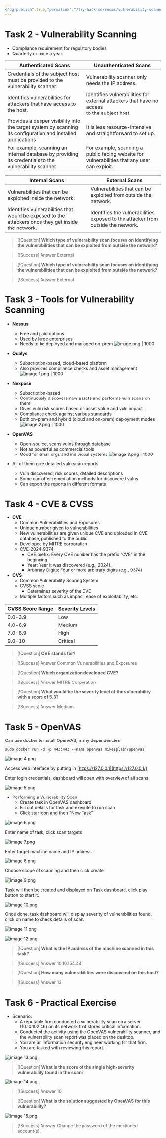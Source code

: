 ```yaml
---
{"dg-publish":true,"permalink":"/try-hack-me/rooms/vulnerability-scanner-overview/","created":"2024-11-24T18:05:00.000-05:00","updated":"2025-03-11T00:32:59.464-04:00"}
---
```


# Task 2 - Vulnerability Scanning

- Compliance requirement for regulatory bodies
- Quarterly or once a year

| Authenticated Scans                                                                                          | Unauthenticated Scans                                                                           |
| ------------------------------------------------------------------------------------------------------------ | ----------------------------------------------------------------------------------------------- |
| Credentials of the subject host must be provided to the vulnerability scanner.                               | Vulnerability scanner only needs the IP address.                                                |
| Identifies vulnerabilities for attackers that have access to the host.                                       | Identifies vulnerabilities for external attackers that have no access  <br>to the subject host. |
| Provides a deeper visibility into the target system by scanning its configuration and installed applications | It is less resource-intensive and straightforward to set up.                                    |
| For example, scanning an internal database by providing its credentials to the vulnerability scanner.        | For example, scanning a public facing website for vulnerabilities that any user can exploit.    |

|Internal Scans|External Scans|
|---|---|
|Vulnerabilities that can be exploited inside the network.|Vulnerabilities that can be exploited from outside the network.|
|Identifies vulnerabilities that would be exposed to the attackers once they get inside the network.|Identifies the vulnerabilities exposed to the attacker from outside the network.|

> [!Question] 
> **Which type of vulnerability scan focuses on identifying the vulnerabilities that can be exploited from outside the network?**

> [!Success] Answer 
> External

> [!Question]
> **Which type of vulnerability scan focuses on identifying the vulnerabilities that can be exploited from outside the network?**

> [!Success] Answer 
> External

# Task 3 - Tools for Vulnerability Scanning

- **Nessus**
	- Free and paid options
	- Used by large enterprises
	- Needs to be deployed and managed on-prem
	![image.png | 1000](/img/user/TryHackMe/THM_Images/82c784b992a69e594e18da6e4530ea38.png)
- **Qualys**
	- Subscription-based, cloud-based platform
	- Also provides compliance checks and asset management
![image 1.png | 1000](/img/user/TryHackMe/THM_Images/78b30bcfe9d37df065f94c426e7115ae.png)
    
- **Nexpose**
	- Subscription-based
	- Continuously discovers new assets and performs vuln scans on them
	- Gives vuln risk scores based on asset value and vuln impact
	- Compliance check against various standards
	- Both on-prem and hybrid (cloud and on-prem) deployment modes
![image 2.png | 1000](/img/user/TryHackMe/THM_Images/28b24704b31c4b1e803c8907d12e3ffe.png)
- **OpenVAS**
	- Open-source, scans vulns through database
	- Not as powerful as commercial tools
	- Good for small orgs and individual systems
![image 3.png | 1000](/img/user/TryHackMe/THM_Images/a42edccec7ca1a6cc046443575ab0bf2.png)
- All of them give detailed vuln scan reports
	- Vuln discovered, risk scores, detailed descriptions
	- Some can offer remediation methods for discovered vulns
	- Can export the reports in different formats
# Task 4 - CVE & CVSS

- **CVE**
	- Common Vulnerabilities and Exposures
	- Unique number given to vulnerabilities
	- New vulnerabilities are given unique CVE and uploaded in CVE database, published to the public
	- Developed by MITRE corporation
	- CVE-2024-9374
		- CVE prefix: Every CVE number has the prefix “CVE” in the beginning.
		- Year: Year it was discovered (e.g., 2024).
		- Arbitrary Digits: Four or more arbitrary digits (e.g., 9374)
- **CVS**
	- Common Vulnerability Scoring System
	- CVSS score
		- Determines severity of the CVE
	- Multiple factors such as impact, ease of exploitability, etc.

| CVSS Score Range | Severity Levels |
| ---------------- | --------------- |
| 0.0-3.9          | Low             |
| 4.0-6.9          | Medium          |
| 7.0-8.9          | High            |
| 9.0-10           | Critical        |

> [!Question]
> **CVE stands for?**

> [!Success] Answer
> Common Vulnerabilities and Exposures

> [!Question] 
> **Which organization developed CVE?**

> [!Success] Answer
> MITRE Corporation

> [!Question]
> **What would be the severity level of the vulnerability with a score of 5.3?**

> [!Success] Answer
> Medium

# Task 5 - OpenVAS

Can use docker to install OpenVAS, many dependencies

```
sudo docker run -d -p 443:443 --name openvas mikesplain/openvas
```

![image 4.png](/img/user/TryHackMe/THM_Images/cfed4414a585816cfdba6ec569908a62.png)

Access web interface by putting in [https://127.0.0.1](https://127.0.0.1/)

Enter login credentials, dashboard will open with overview of all scans

![image 5.png](/img/user/TryHackMe/THM_Images/f2228b328317d556aa76b0ff945b47eb.png)

- Performing a Vulnerability Scan
	- Create task in OpenVAS dashboard
	- Fill out details for task and execute to run scan
	- Click star icon and then "New Task"

![image 6.png](/img/user/TryHackMe/THM_Images/8f83043fde40428c0686afe3719714c8.png)    

Enter name of task, click scan targets

![image 7.png](/img/user/TryHackMe/THM_Images/5c09b0eaf2eb1a60f153409d1f63cd80.png)
    
Enter target machine name and IP address
    
![image 8.png](/img/user/TryHackMe/THM_Images/215db658575bd4a165443e949293c593.png)
    
Choose scope of scanning and then click create
    
![image 9.png](/img/user/TryHackMe/THM_Images/36d72d5dd8ac1f8d473e76a9c1557829.png)
    
Task will then be created and displayed on Task dashboard, click play button to start it.

![image 10.png](/img/user/TryHackMe/THM_Images/fdb2897e8fa5be2bfdf135fd2e961343.png)

Once done, task dashboard will display severity of vulnerabilities found, click on name to check details of scan.
    
![image 11.png](/img/user/TryHackMe/THM_Images/c6952231464c48e72ba2e1a7f6311e48.png)
    
![image 12.png](/img/user/TryHackMe/THM_Images/d7d0ceb0598cfa1d62493cc361fa2b3d.png)

> [!Question]
> **What is the IP address of the machine scanned in this task?**

> [!Success] Answer
> 10.10.154.44

> [!Question]
> **How many vulnerabilities were discovered on this host?**

> [!Success] Answer
> 13

# Task 6 - Practical Exercise

- Scenario:
	- A reputable firm conducted a vulnerability scan on a server (10.10.102.46) on its network that stores critical information.
	- Conducted the activity using the OpenVAS vulnerability scanner, and the vulnerability scan report was placed on the desktop.
	- You are an information security engineer working for that firm.
	- You are tasked with reviewing this report.
    
![image 13.png](/img/user/TryHackMe/THM_Images/a6241018b41189048f81dff66a95b3a4.png)

> [!Question]
> **What is the score of the single high-severity vulnerability found in the scan?**

![image 14.png](/img/user/TryHackMe/THM_Images/bdec2cbcf127cf2605a799aa08f40b74.png)

> [!Success] Answer
> 10

> [!Question]
> **What is the solution suggested by OpenVAS for this vulnerability?**

![image 15.png](/img/user/TryHackMe/THM_Images/2e55ec318220a3226bff76a71aaf2b87.png)

> [!Success] Answer
> Change the password of the mentioned account(s).